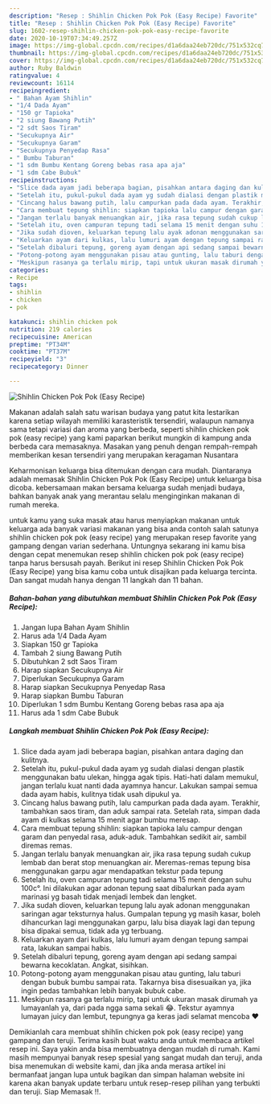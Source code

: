 ```yaml
---
description: "Resep : Shihlin Chicken Pok Pok (Easy Recipe) Favorite"
title: "Resep : Shihlin Chicken Pok Pok (Easy Recipe) Favorite"
slug: 1602-resep-shihlin-chicken-pok-pok-easy-recipe-favorite
date: 2020-10-19T07:34:49.257Z
image: https://img-global.cpcdn.com/recipes/d1a6daa24eb720dc/751x532cq70/shihlin-chicken-pok-pok-easy-recipe-foto-resep-utama.jpg
thumbnail: https://img-global.cpcdn.com/recipes/d1a6daa24eb720dc/751x532cq70/shihlin-chicken-pok-pok-easy-recipe-foto-resep-utama.jpg
cover: https://img-global.cpcdn.com/recipes/d1a6daa24eb720dc/751x532cq70/shihlin-chicken-pok-pok-easy-recipe-foto-resep-utama.jpg
author: Ruby Baldwin
ratingvalue: 4
reviewcount: 16114
recipeingredient:
- " Bahan Ayam Shihlin"
- "1/4 Dada Ayam"
- "150 gr Tapioka"
- "2 siung Bawang Putih"
- "2 sdt Saos Tiram"
- "Secukupnya Air"
- "Secukupnya Garam"
- "Secukupnya Penyedap Rasa"
- " Bumbu Taburan"
- "1 sdm Bumbu Kentang Goreng bebas rasa apa aja"
- "1 sdm Cabe Bubuk"
recipeinstructions:
- "Slice dada ayam jadi beberapa bagian, pisahkan antara daging dan kulitnya."
- "Setelah itu, pukul-pukul dada ayam yg sudah dialasi dengan plastik menggunakan batu ulekan, hingga agak tipis. Hati-hati dalam memukul, jangan terlalu kuat nanti dada ayamnya hancur. Lakukan sampai semua dada ayam habis, kulitnya tidak usah dipukul ya."
- "Cincang halus bawang putih, lalu campurkan pada dada ayam. Terakhir, tambahkan saos tiram, dan aduk sampai rata. Setelah rata, simpan dada ayam di kulkas selama 15 menit agar bumbu meresap."
- "Cara membuat tepung shihlin: siapkan tapioka lalu campur dengan garam dan penyedal rasa, aduk-aduk. Tambahkan sedikit air, sambil diremas remas."
- "Jangan terlalu banyak menuangkan air, jika rasa tepung sudah cukup lembab dan berat stop menuangkan air. Meremas-remas tepung bisa menggunakan garpu agar mendapatkan tekstur pada tepung"
- "Setelah itu, oven campuran tepung tadi selama 15 menit dengan suhu 100c°. Ini dilakukan agar adonan tepung saat dibalurkan pada ayam marinasi yg basah tidak menjadi lembek dan lengket."
- "Jika sudah dioven, keluarkan tepung lalu ayak adonan menggunakan saringan agar teksturnya halus. Gumpalan tepung yg masih kasar, boleh dihancurkan lagi menggunakan garpu, lalu bisa diayak lagi dan tepung bisa dipakai semua, tidak ada yg terbuang."
- "Keluarkan ayam dari kulkas, lalu lumuri ayam dengan tepung sampai rata, lakukan sampai habis."
- "Setelah dibaluri tepung, goreng ayam dengan api sedang sampai bewarna kecoklatan. Angkat, sisihkan."
- "Potong-potong ayam menggunakan pisau atau gunting, lalu taburi dengan bubuk bumbu sampai rata. Takarnya bisa disesuaikan ya, jika ingin pedas tambahkan lebih banyak bubuk cabe."
- "Meskipun rasanya ga terlalu mirip, tapi untuk ukuran masak dirumah ya lumayanlah ya, dari pada ngga sama sekali 😂. Tekstur ayamnya lumayan juicy dan lembut, tepungnya ga keras jadi selamat mencoba ❤️"
categories:
- Recipe
tags:
- shihlin
- chicken
- pok

katakunci: shihlin chicken pok 
nutrition: 219 calories
recipecuisine: American
preptime: "PT34M"
cooktime: "PT37M"
recipeyield: "3"
recipecategory: Dinner

---
```



![Shihlin Chicken Pok Pok (Easy Recipe)](https://img-global.cpcdn.com/recipes/d1a6daa24eb720dc/751x532cq70/shihlin-chicken-pok-pok-easy-recipe-foto-resep-utama.jpg)

Makanan adalah salah satu warisan budaya yang patut kita lestarikan karena setiap wilayah memiliki karasteristik tersendiri, walaupun namanya sama tetapi variasi dan aroma yang berbeda, seperti shihlin chicken pok pok (easy recipe) yang kami paparkan berikut mungkin di kampung anda berbeda cara memasaknya. Masakan yang penuh dengan rempah-rempah memberikan kesan tersendiri yang merupakan keragaman Nusantara

Keharmonisan keluarga bisa ditemukan dengan cara mudah. Diantaranya adalah memasak Shihlin Chicken Pok Pok (Easy Recipe) untuk keluarga bisa dicoba. kebersamaan makan bersama keluarga sudah menjadi budaya, bahkan banyak anak yang merantau selalu menginginkan makanan di rumah mereka.



untuk kamu yang suka masak atau harus menyiapkan makanan untuk keluarga ada banyak variasi makanan yang bisa anda contoh salah satunya shihlin chicken pok pok (easy recipe) yang merupakan resep favorite yang gampang dengan varian sederhana. Untungnya sekarang ini kamu bisa dengan cepat menemukan resep shihlin chicken pok pok (easy recipe) tanpa harus bersusah payah.
Berikut ini resep Shihlin Chicken Pok Pok (Easy Recipe) yang bisa kamu coba untuk disajikan pada keluarga tercinta. Dan sangat mudah hanya dengan 11 langkah dan 11 bahan.


<!--inarticleads1-->

##### Bahan-bahan yang dibutuhkan membuat Shihlin Chicken Pok Pok (Easy Recipe):

1. Jangan lupa  Bahan Ayam Shihlin
1. Harus ada 1/4 Dada Ayam
1. Siapkan 150 gr Tapioka
1. Tambah 2 siung Bawang Putih
1. Dibutuhkan 2 sdt Saos Tiram
1. Harap siapkan Secukupnya Air
1. Diperlukan Secukupnya Garam
1. Harap siapkan Secukupnya Penyedap Rasa
1. Harap siapkan  Bumbu Taburan
1. Diperlukan 1 sdm Bumbu Kentang Goreng bebas rasa apa aja
1. Harus ada 1 sdm Cabe Bubuk




<!--inarticleads2-->

##### Langkah membuat  Shihlin Chicken Pok Pok (Easy Recipe):

1. Slice dada ayam jadi beberapa bagian, pisahkan antara daging dan kulitnya.
1. Setelah itu, pukul-pukul dada ayam yg sudah dialasi dengan plastik menggunakan batu ulekan, hingga agak tipis. Hati-hati dalam memukul, jangan terlalu kuat nanti dada ayamnya hancur. Lakukan sampai semua dada ayam habis, kulitnya tidak usah dipukul ya.
1. Cincang halus bawang putih, lalu campurkan pada dada ayam. Terakhir, tambahkan saos tiram, dan aduk sampai rata. Setelah rata, simpan dada ayam di kulkas selama 15 menit agar bumbu meresap.
1. Cara membuat tepung shihlin: siapkan tapioka lalu campur dengan garam dan penyedal rasa, aduk-aduk. Tambahkan sedikit air, sambil diremas remas.
1. Jangan terlalu banyak menuangkan air, jika rasa tepung sudah cukup lembab dan berat stop menuangkan air. Meremas-remas tepung bisa menggunakan garpu agar mendapatkan tekstur pada tepung
1. Setelah itu, oven campuran tepung tadi selama 15 menit dengan suhu 100c°. Ini dilakukan agar adonan tepung saat dibalurkan pada ayam marinasi yg basah tidak menjadi lembek dan lengket.
1. Jika sudah dioven, keluarkan tepung lalu ayak adonan menggunakan saringan agar teksturnya halus. Gumpalan tepung yg masih kasar, boleh dihancurkan lagi menggunakan garpu, lalu bisa diayak lagi dan tepung bisa dipakai semua, tidak ada yg terbuang.
1. Keluarkan ayam dari kulkas, lalu lumuri ayam dengan tepung sampai rata, lakukan sampai habis.
1. Setelah dibaluri tepung, goreng ayam dengan api sedang sampai bewarna kecoklatan. Angkat, sisihkan.
1. Potong-potong ayam menggunakan pisau atau gunting, lalu taburi dengan bubuk bumbu sampai rata. Takarnya bisa disesuaikan ya, jika ingin pedas tambahkan lebih banyak bubuk cabe.
1. Meskipun rasanya ga terlalu mirip, tapi untuk ukuran masak dirumah ya lumayanlah ya, dari pada ngga sama sekali 😂. Tekstur ayamnya lumayan juicy dan lembut, tepungnya ga keras jadi selamat mencoba ❤️




Demikianlah cara membuat shihlin chicken pok pok (easy recipe) yang gampang dan teruji. Terima kasih buat waktu anda untuk membaca artikel resep ini. Saya yakin anda bisa membuatnya dengan mudah di rumah. Kami masih mempunyai banyak resep spesial yang sangat mudah dan teruji, anda bisa menemukan di website kami, dan jika anda merasa artikel ini bermanfaat jangan lupa untuk bagikan dan simpan halaman website ini karena akan banyak update terbaru untuk resep-resep pilihan yang terbukti dan teruji. Siap Memasak !!. 

